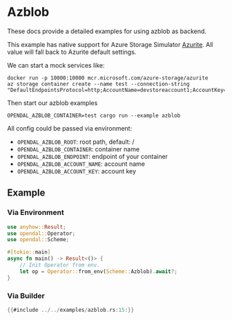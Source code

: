 # Azblob

These docs provide a detailed examples for using azblob as backend.

This example has native support for Azure Storage Simulator [Azurite](https://github.com/Azure/Azurite). All value will fall back to Azurite default settings.

We can start a mock services like:

```shell
docker run -p 10000:10000 mcr.microsoft.com/azure-storage/azurite
az storage container create --name test --connection-string "DefaultEndpointsProtocol=http;AccountName=devstoreaccount1;AccountKey=Eby8vdM02xNOcqFlqUwJPLlmEtlCDXJ1OUzFT50uSRZ6IFsuFq2UVErCz4I6tq/K1SZFPTOtr/KBHBeksoGMGw==;BlobEndpoint=http://127.0.0.1:10000/devstoreaccount1;"
```

Then start our azblob examples

```shell
OPENDAL_AZBLOB_CONTAINER=test cargo run --example azblob
```

All config could be passed via environment:

- `OPENDAL_AZBLOB_ROOT`: root path, default: /
- `OPENDAL_AZBLOB_CONTAINER`: container name
- `OPENDAL_AZBLOB_ENDPOINT`: endpoint of your container
- `OPENDAL_AZBLOB_ACCOUNT_NAME`: account name
- `OPENDAL_AZBLOB_ACCOUNT_KEY`: account key

## Example

### Via Environment

```rust
use anyhow::Result;
use opendal::Operator;
use opendal::Scheme;

#[tokio::main]
async fn main() -> Result<()> {
    // Init Operator from env.
    let op = Operator::from_env(Scheme::Azblob).await?;
}
```

### Via Builder

```rust
{{#include ../../examples/azblob.rs:15:}}
```
